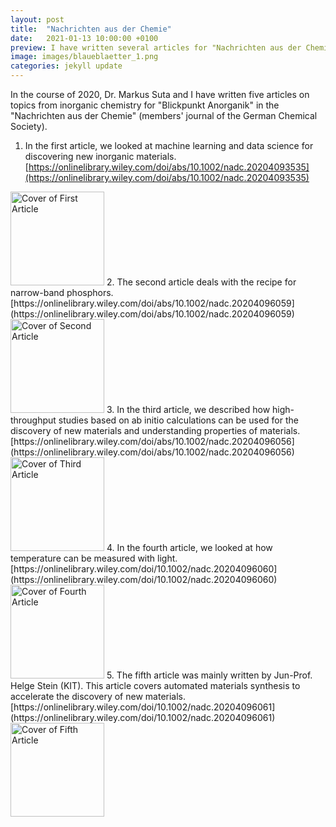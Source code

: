 ```yaml
---
layout: post
title:  "Nachrichten aus der Chemie"
date:   2021-01-13 10:00:00 +0100
preview: I have written several articles for "Nachrichten aus der Chemie" in German. 
image: images/blaueblaetter_1.png
categories: jekyll update
---
```

In the course of 2020, Dr. Markus Suta and I have written five articles on topics from inorganic chemistry for "Blickpunkt Anorganik" in the "Nachrichten aus der Chemie" (members' journal of the German Chemical Society).

1. In the first article, we looked at machine learning and data science for discovering new inorganic materials. [https://onlinelibrary.wiley.com/doi/abs/10.1002/nadc.20204093535](https://onlinelibrary.wiley.com/doi/abs/10.1002/nadc.20204093535)
<img src="../../../../../images/blaueblaetter_1.png" alt="Cover of First Article" title="First Article Cover" width="150" />
2. The second article deals with the recipe for narrow-band phosphors. [https://onlinelibrary.wiley.com/doi/abs/10.1002/nadc.20204096059](https://onlinelibrary.wiley.com/doi/abs/10.1002/nadc.20204096059)
<img src="../../../../../images/blaueblaetter_2.png" alt="Cover of Second Article" title="Second Article Cover" width="150" />
3. In the third article, we described how high-throughput studies based on ab initio calculations can be used for the discovery of new materials and understanding properties of materials. [https://onlinelibrary.wiley.com/doi/abs/10.1002/nadc.20204096056](https://onlinelibrary.wiley.com/doi/abs/10.1002/nadc.20204096056)
<img src="../../../../../images/blaueblaetter_3.png" alt="Cover of Third Article" title="Third Article Cover" width="150" />
4. In the fourth article, we looked at how temperature can be measured with light. [https://onlinelibrary.wiley.com/doi/10.1002/nadc.20204096060](https://onlinelibrary.wiley.com/doi/10.1002/nadc.20204096060)
<img src="../../../../../images/blaueblaetter_4.png" alt="Cover of Fourth Article" title="Fourth Article Cover" width="150" />
5. The fifth article was mainly written by Jun-Prof. Helge Stein (KIT). This article covers automated materials synthesis to accelerate the discovery of new materials. [https://onlinelibrary.wiley.com/doi/10.1002/nadc.20204096061](https://onlinelibrary.wiley.com/doi/10.1002/nadc.20204096061)
<img src="../../../../../images/blaueblaetter_5.png" alt="Cover of Fifth Article" title="Fifth Article Cover" width="150" />




